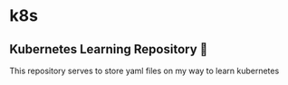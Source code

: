 # k8s
## Kubernetes Learning Repository 📘
This repository serves to store yaml files on my way to learn kubernetes

